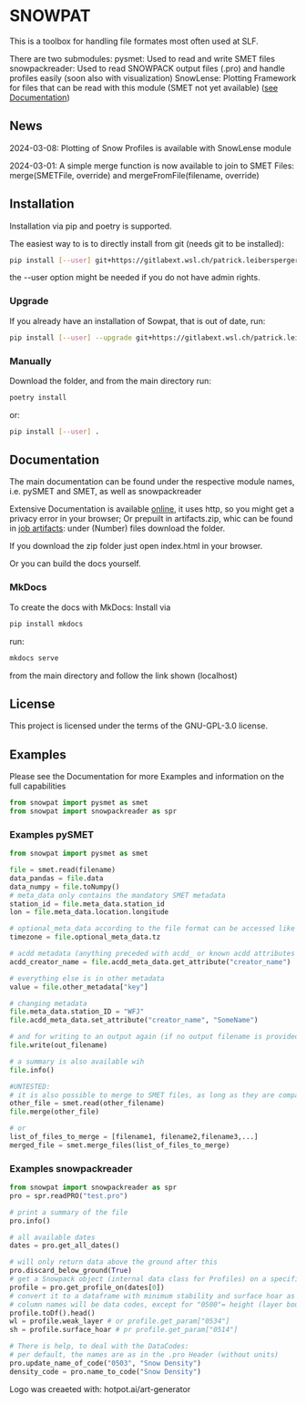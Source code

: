 # SNOWPAT

This is a toolbox for handling file formates most often used at SLF.

There are two submodules:
pysmet: Used to read and write SMET files
snowpackreader: Used to read SNOWPACK output files (.pro) and handle profiles easily (soon also with visualization)
SnowLense: Plotting Framework for files that can be read with this module (SMET not yet available) ([see Documentation](https://snowpat-patrick-leibersperger-c7ec84b7d2c6ab235482777a3905915fe.gitlab-pages.wsl.ch/indexplot/))

## News

2024-03-08: Plotting of Snow Profiles is available with SnowLense module

2024-03-01: A simple merge function is now available to join to SMET Files: merge(SMETFile, override) and mergeFromFile(filename, override)

## Installation

Installation via pip and poetry is supported. 

The easiest way to is to directly install from git (needs git to be installed):

```bash
pip install [--user] git+https://gitlabext.wsl.ch/patrick.leibersperger/snowpat.git
```

the --user option might be needed if you do not have admin rights.

### Upgrade

If you already have an installation of Sowpat, that is out of date, run:

```bash
pip install [--user] --upgrade git+https://gitlabext.wsl.ch/patrick.leibersperger/snowpat.git
```

### Manually

Download the folder, and from the main directory run:

```bash
poetry install
```

or:

```bash
pip install [--user] .
```

## Documentation

The main documentation can be found under the respective module names, i.e. pySMET and SMET, as well as snowpackreader

Extensive Documentation is available [online](http://snowpat-patrick-leibersperger-c7ec84b7d2c6ab235482777a3905915fe.gitlab-pages.wsl.ch/), it uses http, so you might get a privacy error in your browser;
Or prepuilt in artifacts.zip, whic can be found in [job artifacts](https://gitlabext.wsl.ch/patrick.leibersperger/snowpat/-/artifacts): under (Number) files download the folder.

If you download the zip folder just open index.html in your browser.

Or you can build the docs yourself.

### MkDocs

To create the docs with MkDocs:
Install via

```bash
pip install mkdocs
```

run:

```bash
mkdocs serve
```

from the main directory and follow the link shown (localhost)


## License

This project is licensed under the terms of the GNU-GPL-3.0 license.

## Examples

Please see the Documentation for more Examples and information on the full capabilities

```python
from snowpat import pysmet as smet
from snowpat import snowpackreader as spr
```

### Examples pySMET

```python
from snowpat import pysmet as smet

file = smet.read(filename)
data_pandas = file.data
data_numpy = file.toNumpy()
# meta_data only contains the mandatory SMET metadata
station_id = file.meta_data.station_id
lon = file.meta_data.location.longitude

# optional_meta_data according to the file format can be accessed like this:
timezone = file.optional_meta_data.tz

# acdd metadata (anything preceded with acdd_ or known acdd attributes are stored in acdd metadata)
acdd_creator_name = file.acdd_meta_data.get_attribute("creator_name")

# everything else is in other metadata
value = file.other_metadata["key"]

# changing metadata
file.meta_data.station_ID = "WFJ"
file.acdd_meta_data.set_attribute("creator_name", "SomeName")

# and for writing to an output again (if no output filename is provided, the given filename is used with an out flag):
file.write(out_filename)

# a summary is also available wih
file.info()

#UNTESTED:
# it is also possible to merge to SMET files, as long as they are compatible (metadata and fields)
other_file = smet.read(other_filename)
file.merge(other_file)

# or
list_of_files_to_merge = [filename1, filename2,filename3,...]
merged_file = smet.merge_files(list_of_files_to_merge)
```

### Examples snowpackreader

```python
from snowpat import snowpackreader as spr
pro = spr.readPRO("test.pro")

# print a summary of the file
pro.info()

# all available dates
dates = pro.get_all_dates()

# will only return data above the ground after this
pro.discard_below_ground(True)
# get a Snowpack object (internal data class for Profiles) on a specific date
profile = pro.get_profile_on(dates[0])
# convert it to a dataframe with minimum stability and surface hoar as metadata
# column names will be data codes, except for "0500"= height (layer boundaries)-> 2 columns: layer middle and layer thickness
profile.toDf().head()
wl = profile.weak_layer # or profile.get_param["0534"]
sh = profile.surface_hoar # pr profile.get_param["0514"]

# There is help, to deal with the DataCodes:
# per default, the names are as in the .pro Header (without units)
pro.update_name_of_code("0503", "Snow Density")
density_code = pro.name_to_code("Snow Density")


```

Logo was creaeted with: hotpot.ai/art-generator